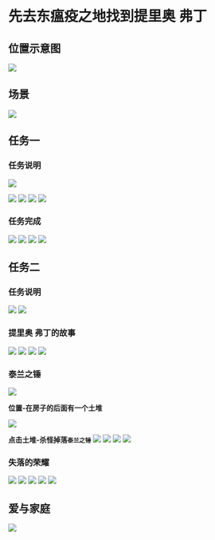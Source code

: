 # 先去东瘟疫之地找到提里奥 弗丁

## 位置示意图

![](./assets/a-1.jpg)

## 场景

![](./assets/a-2.png)

## 任务一

### 任务说明

![](./assets/a-3.jpg)

![](./assets/a-4.jpg)
![](./assets/a-5.jpg)
![](./assets/a-6.png)
![](./assets/a-7.png)

### 任务完成

![](./assets/a-8.png)
![](./assets/a-9.png)
![](./assets/a-10.png)
![](./assets/a-11.png)

## 任务二

### 任务说明

![](./assets/a-12.png)
![](./assets/13.png)

### 提里奥 弗丁的故事

![](./assets/30.png)
![](./assets/31.png)
![](./assets/32.png)
![](./assets/33.png)

### 泰兰之锤

![](./assets/15.png)

**位置-在房子的后面有一个土堆**

![](./assets/16.png)

**点击土堆-杀怪掉落`泰兰之锤`**
![](./assets/17.png)
![](./assets/18.png)
![](./assets/19.png)
![](./assets/20.png)

### 失落的荣耀

![](./assets/21.png)
![](./assets/22.png)
![](./assets/40.png)
![](./assets/41.png)
![](./assets/42.png)

## 爱与家庭

![](./assets/43.png)
